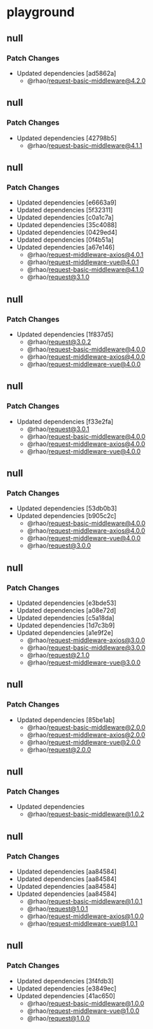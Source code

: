 # playground

## null

### Patch Changes

- Updated dependencies [ad5862a]
  - @rhao/request-basic-middleware@4.2.0

## null

### Patch Changes

- Updated dependencies [42798b5]
  - @rhao/request-basic-middleware@4.1.1

## null

### Patch Changes

- Updated dependencies [e6663a9]
- Updated dependencies [5f32311]
- Updated dependencies [c0a1c7a]
- Updated dependencies [35c4088]
- Updated dependencies [0429ed4]
- Updated dependencies [0f4b51a]
- Updated dependencies [a67e146]
  - @rhao/request-middleware-axios@4.0.1
  - @rhao/request-middleware-vue@4.0.1
  - @rhao/request-basic-middleware@4.1.0
  - @rhao/request@3.1.0

## null

### Patch Changes

- Updated dependencies [1f837d5]
  - @rhao/request@3.0.2
  - @rhao/request-basic-middleware@4.0.0
  - @rhao/request-middleware-axios@4.0.0
  - @rhao/request-middleware-vue@4.0.0

## null

### Patch Changes

- Updated dependencies [f33e2fa]
  - @rhao/request@3.0.1
  - @rhao/request-basic-middleware@4.0.0
  - @rhao/request-middleware-axios@4.0.0
  - @rhao/request-middleware-vue@4.0.0

## null

### Patch Changes

- Updated dependencies [53db0b3]
- Updated dependencies [b905c2c]
  - @rhao/request-basic-middleware@4.0.0
  - @rhao/request-middleware-axios@4.0.0
  - @rhao/request-middleware-vue@4.0.0
  - @rhao/request@3.0.0

## null

### Patch Changes

- Updated dependencies [e3bde53]
- Updated dependencies [a08e72d]
- Updated dependencies [c5a18da]
- Updated dependencies [1d7c3b9]
- Updated dependencies [a1e9f2e]
  - @rhao/request-middleware-axios@3.0.0
  - @rhao/request-basic-middleware@3.0.0
  - @rhao/request@2.1.0
  - @rhao/request-middleware-vue@3.0.0

## null

### Patch Changes

- Updated dependencies [85be1ab]
  - @rhao/request-basic-middleware@2.0.0
  - @rhao/request-middleware-axios@2.0.0
  - @rhao/request-middleware-vue@2.0.0
  - @rhao/request@2.0.0

## null

### Patch Changes

- Updated dependencies
  - @rhao/request-basic-middleware@1.0.2

## null

### Patch Changes

- Updated dependencies [aa84584]
- Updated dependencies [aa84584]
- Updated dependencies [aa84584]
- Updated dependencies [aa84584]
  - @rhao/request-basic-middleware@1.0.1
  - @rhao/request@1.0.1
  - @rhao/request-middleware-axios@1.0.0
  - @rhao/request-middleware-vue@1.0.1

## null

### Patch Changes

- Updated dependencies [3f4fdb3]
- Updated dependencies [e3849ec]
- Updated dependencies [41ac650]
  - @rhao/request-basic-middleware@1.0.0
  - @rhao/request-middleware-vue@1.0.0
  - @rhao/request@1.0.0
